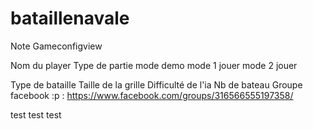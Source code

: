 bataillenavale
==============

Note Gameconfigview 

Nom du player
Type de partie mode demo
		mode 1 jouer
		mode 2 jouer 

Type de bataille
Taille de la grille 
Difficulté de l'ia
Nb de bateau
Groupe facebook :p  : https://www.facebook.com/groups/316566555197358/


test
test
test